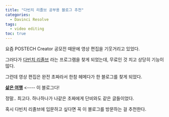 ```yaml
---
title: "다빈치 리졸브 공부용 블로그 추천"
categories:
  - Davinci Resolve
tags:
  - video editing
toc: true
---
```


요즘 POSTECH Creator 공모전 때문에 영상 편집을 기웃거리고 있었다.

그러다가 [다빈치 리졸브][1] 라는 프로그램을 찾게 되었는데, 무료인 것 치고 상당히 기능이 많다.

그런데 영상 편집은 완전 초짜라서 한참 헤메다가 한 블로그를 찾게 되었다.

[**삶은 여행**][2] <---- 이 블로그다!

정말.. 최고다. 하나하나가 나같은 초짜에게 단비와도 같은 글들이었다.

혹시 다빈치 리졸브에 입문하고 싶다면 꼭 이 블로그를 방문하는 걸 추천한다.

[1]: https://www.blackmagicdesign.com/kr/products/davinciresolve/
[2]: https://boiledtrip.tistory.com/category/Davinci%20Resolve